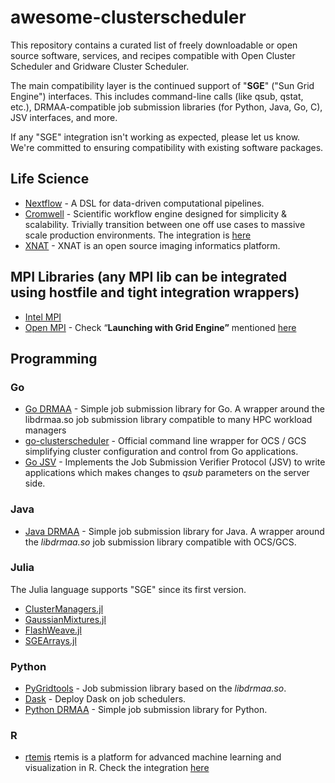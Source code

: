 # awesome-clusterscheduler

This repository contains a curated list of freely downloadable or open source software, services, and recipes compatible with Open Cluster Scheduler and Gridware Cluster Scheduler.

The main compatibility layer is the continued support of "**SGE**" ("Sun Grid Engine") interfaces. This includes command-line calls (like qsub, qstat, etc.), DRMAA-compatible job submission libraries (for Python, Java, Go, C), JSV interfaces, and more.

If any "SGE" integration isn't working as expected, please let us know. We're committed to ensuring compatibility with existing software packages.

## Life Science

- [Nextflow](https://github.com/nextflow-io/nextflow)  - A DSL for data-driven computational pipelines.
- [Cromwell](https://github.com/broadinstitute/cromwell) - Scientific workflow engine designed for simplicity & scalability. Trivially transition between one off use cases to massive scale production environments. The integration is [here](https://github.com/broadinstitute/cromwell/blob/master/docs/backends/SGE.md?plain=1)
- [XNAT](https://wiki.xnat.org/documentation/configuring-the-pipeline-engine) - XNAT is an open source imaging informatics platform.

## MPI Libraries (any MPI lib can be integrated using hostfile and tight integration wrappers)

- [Intel MPI](https://www.intel.com/content/www/us/en/developer/tools/oneapi/mpi-library.html)
- [Open MPI](https://www.open-mpi.org/) - Check “**Launching with Grid Engine”** mentioned [here](https://docs.open-mpi.org/en/v5.0.x/launching-apps/gridengine.html)

## Programming

### Go

- [Go DRMAA](http://github.com/dgruber/drmaa) - Simple job submission library for Go. A wrapper around the libdrmaa.so job submission library compatible to many HPC workload managers
- [go-clusterscheduler](https://github.com/hpc-gridware/go-clusterscheduler) - Official command line wrapper for OCS / GCS simplifying cluster configuration and control from Go applications.
- [Go JSV](https://github.com/dgruber/jsv) - Implements the Job Submission Verifier Protocol (JSV) to write applications which makes changes to *qsub* parameters on the server side.

### Java

- [Java DRMAA](https://github.com/hpc-gridware/drmaa-java) - Simple job submission library for Java. A wrapper around the _libdrmaa.so_ job submission library compatible with OCS/GCS.

### Julia

 The Julia language supports "SGE" since its first version.
 
 - [ClusterManagers.jl](https://juliapackages.com/p/clustermanagers)
 - [GaussianMixtures.jl](https://juliapackages.com/p/gaussianmixtures)
 - [FlashWeave.jl](https://juliapackages.com/p/flashweave)
 - [SGEArrays.jl](https://juliapackages.com/p/sgearrays)

### Python

- [PyGridtools](https://github.com/pygridtools/drmaa-python) - Job submission library based on the _libdrmaa.so_.
- [Dask](https://github.com/dask/dask-jobqueue) - Deploy Dask on job schedulers.
- [Python DRMAA](https://pypi.org/project/drmaa/) - Simple job submission library for Python.

### R

- [rtemis](https://rtemis.org/rtemis/) rtemis is a platform for advanced machine learning and visualization in R. Check the integration [here](https://rtemis.org/rtemis/SGE.html)

